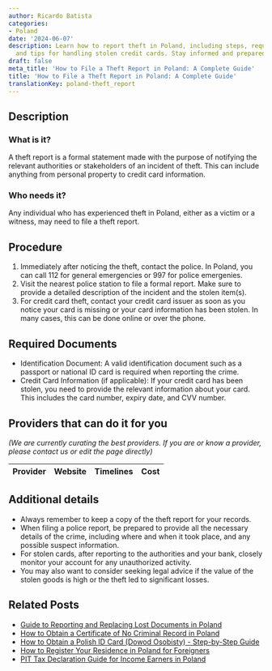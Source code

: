 ```yaml
---
author: Ricardo Batista
categories:
- Poland
date: '2024-06-07'
description: Learn how to report theft in Poland, including steps, required documents,
  and tips for handling stolen credit cards. Stay informed and prepared.
draft: false
meta_title: 'How to File a Theft Report in Poland: A Complete Guide'
title: 'How to File a Theft Report in Poland: A Complete Guide'
translationKey: poland-theft_report
---
```


## Description
### What is it?
A theft report is a formal statement made with the purpose of notifying the relevant authorities or stakeholders of an incident of theft. This can include anything from personal property to credit card information.

### Who needs it?
Any individual who has experienced theft in Poland, either as a victim or a witness, may need to file a theft report.

## Procedure

1. Immediately after noticing the theft, contact the police. In Poland, you can call 112 for general emergencies or 997 for police emergenies.
2. Visit the nearest police station to file a formal report. Make sure to provide a detailed description of the incident and the stolen item(s). 
3. For credit card theft, contact your credit card issuer as soon as you notice your card is missing or your card information has been stolen. In many cases, this can be done online or over the phone. 

## Required Documents
- Identification Document: A valid identification document such as a passport or national ID card is required when reporting the crime.
- Credit Card Information (if applicable): If your credit card has been stolen, you need to provide the relevant information about your card. This includes the card number, expiry date, and CVV number.

## Providers that can do it for you

_(We are currently curating the best providers. If you are or know a provider, please contact us or edit the page directly)_

| Provider        |     Website     |     Timelines    |       Cost      |
| --------------- | --------------- |  :-------------: | :-------------: |

## Additional details
- Always remember to keep a copy of the theft report for your records.
- When filing a police report, be prepared to provide all the necessary details of the crime, including where and when it took place, and any possible suspect information.
- For stolen cards, after reporting to the authorities and your bank, closely monitor your account for any unauthorized activity.
- You may also want to consider seeking legal advice if the value of the stolen goods is high or the theft led to significant losses.


## Related Posts

- [Guide to Reporting and Replacing Lost Documents in Poland](https://tramitit.com/guides/poland/report_of_lost_documents/)
- [How to Obtain a Certificate of No Criminal Record in Poland](https://tramitit.com/guides/poland/certificate_of_no_criminal_record/)
- [How to Obtain a Polish ID Card (Dowod Osobisty) - Step-by-Step Guide](https://tramitit.com/guides/poland/id_card/)
- [How to Register Your Residence in Poland for Foreigners](https://tramitit.com/guides/poland/registering_the_residence_of_a_foreigner/)
- [PIT Tax Declaration Guide for Income Earners in Poland](https://tramitit.com/guides/poland/pit_tax_declaration/)